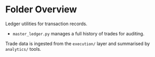 # Folder Overview

Ledger utilities for transaction records.
- `master_ledger.py` manages a full history of trades for auditing.

Trade data is ingested from the `execution/` layer and summarised by
`analytics/` tools.
